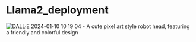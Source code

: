 # Llama2_deployment

![DALL·E 2024-01-10 10 19 04 - A cute pixel art style robot head, featuring a friendly and colorful design](https://github.com/Hennnnnry/Llama2_deployment/assets/96227995/35dc2ff4-22c7-4e77-b9df-1746ff741769)
